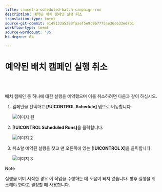 ```yaml
---
title: cancel-a-scheduled-batch-campaign-run
description: 예약된 배치 캠페인 실행 취소
translation-type: tm+mt
source-git-commit: e149133a5383faaef5e9c9b7775ae36e633ed7b1
workflow-type: tm+mt
source-wordcount: '85'
ht-degree: 0%

---
```



# 예약된 배치 캠페인 실행 취소

<br> 

배치 캠페인 중 하나에 대한 실행을 예약했으며 이를 취소하려면 다음과 같이 하십시오.

1. 캠페인을 선택하고 **[!UICONTROL Schedule]** 탭으로 이동합니다.

   ![이미지 원](/help/sky/assets/smart-campaigns/cancel-a-scheduled-batch-campaign-run/cancel-a-scheduled-batch-campaign-run-1.png)

1. **[!UICONTROL Scheduled Runs]**&#x200B;을 클릭합니다.

   ![이미지 2](/help/sky/assets/smart-campaigns/cancel-a-scheduled-batch-campaign-run/cancel-a-scheduled-batch-campaign-run-2.png)

1. 취소할 예약된 실행을 찾고 맨 오른쪽에 있는 **[!UICONTROL X]**&#x200B;을 클릭합니다.

   ![이미지 3](/help/sky/assets/smart-campaigns/cancel-a-scheduled-batch-campaign-run/cancel-a-scheduled-batch-campaign-run-3.png)

>[!NOTE]
>
>실행을 이미 시작한 경우 이 작업을 수행하는 데 도움이 되지 않습니다. 향후 실행을 취소해야 한다고 결정할 때 사용합니다.
